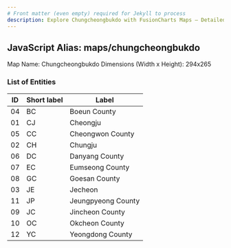 ```yaml
---
# Front matter (even empty) required for Jekyll to process
description: Explore Chungcheongbukdo with FusionCharts Maps – Detailed features for seamless integration. Try now & enhance your data visualization today! 
---
```


## JavaScript Alias: maps/chungcheongbukdo

Map Name: Chungcheongbukdo
Dimensions (Width x Height): 294x265





### List of Entities

ID | Short label | Label
---|---|---|
04|BC|Boeun County
01|CJ|Cheongju
05|CC|Cheongwon County
02|CH|Chungju
06|DC|Danyang County
07|EC|Eumseong County
08|GC|Goesan County
03|JE|Jecheon
11|JP|Jeungpyeong County
09|JC|Jincheon County
10|OC|Okcheon County
12|YC|Yeongdong County


